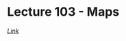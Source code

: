 # Lecture 103 - Maps

[_Link_](https://docs.oracle.com/javase/tutorial/collections/interfaces/index.html) 
